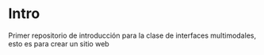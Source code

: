 # Intro
Primer repositorio de introducción para la clase de interfaces multimodales, esto es para crear un sitio web
